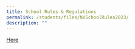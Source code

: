 ```yaml
---
title: School Rules & Regulations
permalink: /students/files/NVSchoolRules2023/
description: ""
---
```

[Here](/files/NV%20School%20Rules%202023.pdf)